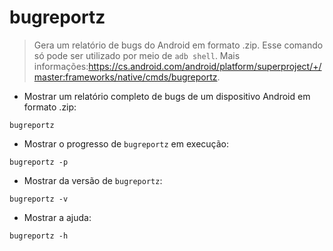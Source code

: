 # bugreportz

> Gera um relatório de bugs do Android em formato .zip.
> Esse comando só pode ser utilizado por meio de  `adb shell`.
> Mais informações:<https://cs.android.com/android/platform/superproject/+/master:frameworks/native/cmds/bugreportz>.

- Mostrar um relatório completo de bugs de um dispositivo Android em formato .zip:

`bugreportz`

- Mostrar o progresso de `bugreportz` em execução:

`bugreportz -p`

- Mostrar da versão de `bugreportz`:

`bugreportz -v`

- Mostrar a ajuda:

`bugreportz -h`
